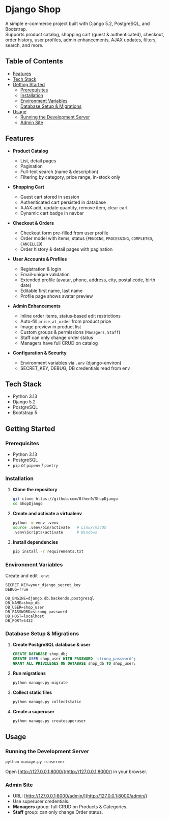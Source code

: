 # Django Shop

A simple e-commerce project built with Django 5.2, PostgreSQL, and Bootstrap.  
Supports product catalog, shopping cart (guest & authenticated), checkout, order history, user profiles, admin enhancements, AJAX updates, filters, search, and more.

## Table of Contents

- [Features](#features)
- [Tech Stack](#tech-stack)
- [Getting Started](#getting-started)
  - [Prerequisites](#prerequisites)
  - [Installation](#installation)
  - [Environment Variables](#environment-variables)
  - [Database Setup & Migrations](#database-setup--migrations)
- [Usage](#usage)
  - [Running the Development Server](#running-the-development-server)
  - [Admin Site](#admin-site)

## Features

- **Product Catalog**

  - List, detail pages
  - Pagination
  - Full-text search (name & description)
  - Filtering by category, price range, in-stock only

- **Shopping Cart**

  - Guest cart stored in session
  - Authenticated cart persisted in database
  - AJAX add, update quantity, remove item, clear cart
  - Dynamic cart badge in navbar

- **Checkout & Orders**

  - Checkout form pre-filled from user profile
  - Order model with items, status (`PENDING`, `PROCESSING`, `COMPLETED`, `CANCELLED`)
  - Order history & detail pages with pagination

- **User Accounts & Profiles**

  - Registration & login
  - Email-unique validation
  - Extended profile (avatar, phone, address, city, postal code, birth date)
  - Editable first name, last name
  - Profile page shows avatar preview

- **Admin Enhancements**

  - Inline order items, status‐based edit restrictions
  - Auto-fill `price_at_order` from product price
  - Image preview in product list
  - Custom groups & permissions (`Managers`, `Staff`)
  - Staff can only change order status
  - Managers have full CRUD on catalog

- **Configuration & Security**
  - Environment variables via `.env` (django-environ)
  - SECRET_KEY, DEBUG, DB credentials read from env

## Tech Stack

- Python 3.13
- Django 5.2
- PostgreSQL
- Bootstrap 5

## Getting Started

### Prerequisites

- Python 3.13
- PostgreSQL
- `pip` or `pipenv` / `poetry`

### Installation

1. **Clone the repository**

   ```bash
   git clone https://github.com/0then0/ShopDjango
   cd ShopDjango
   ```

2. **Create and activate a virtualenv**

   ```bash
   python -m venv .venv
   source .venv/bin/activate   # Linux/macOS
   .venv\Scripts\activate      # Windows
   ```

3. **Install dependencies**

   ```bash
   pip install -r requirements.txt
   ```

### Environment Variables

Create and edit `.env`:

```dotenv
SECRET_KEY=your_django_secret_key
DEBUG=True

DB_ENGINE=django.db.backends.postgresql
DB_NAME=shop_db
DB_USER=shop_user
DB_PASSWORD=strong_password
DB_HOST=localhost
DB_PORT=5432
```

### Database Setup & Migrations

1. **Create PostgreSQL database & user**

   ```sql
   CREATE DATABASE shop_db;
   CREATE USER shop_user WITH PASSWORD 'strong_password';
   GRANT ALL PRIVILEGES ON DATABASE shop_db TO shop_user;
   ```

2. **Run migrations**

   ```bash
   python manage.py migrate
   ```

3. **Collect static files**

   ```bash
   python manage.py collectstatic
   ```

4. **Create a superuser**

   ```bash
   python manage.py createsuperuser
   ```

## Usage

### Running the Development Server

```bash
python manage.py runserver
```

Open [http://127.0.0.1:8000/](http://127.0.0.1:8000/) in your browser.

### Admin Site

- URL: [http://127.0.0.1:8000/admin/](http://127.0.0.1:8000/admin/)
- Use superuser credentials.
- **Managers** group: full CRUD on Products & Categories.
- **Staff** group: can only change Order status.
